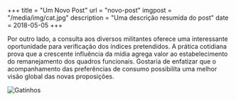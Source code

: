 +++
title = "Um Novo Post"
url = "novo-post"
imgpost = "/media/img/cat.jpg"
description = "Uma descrição resumida do post"
date = 2018-05-05
+++

Por outro lado, a consulta aos diversos militantes oferece uma interessante oportunidade para verificação dos índices pretendidos. A prática cotidiana prova que a crescente influência da mídia agrega valor ao estabelecimento do remanejamento dos quadros funcionais. Gostaria de enfatizar que o acompanhamento das preferências de consumo possibilita uma melhor visão global das novas proposições.

![Gatinhos](https://img.ibxk.com.br/2016/02/23/23165809791228.jpg?w=1040)
